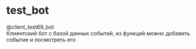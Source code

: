 # test_bot
@client_test69_bot  
Клиентский бот с базой данных событий, из функций можно добавить событие и посмотреть его

